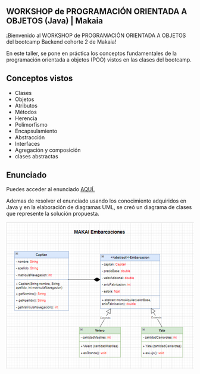 ## WORKSHOP de PROGRAMACIÓN ORIENTADA A OBJETOS (Java) | Makaia

¡Bienvenido al WORKSHOP de PROGRAMACIÓN ORIENTADA A OBJETOS del bootcamp Backend cohorte 2 de Makaia! 

En este taller, se  pone  en práctica los conceptos fundamentales de la programación orientada a objetos (POO) vistos  en las clases del bootcamp.

## Conceptos vistos

- Clases
- Objetos
- Atributos
- Métodos
- Herencia
- Polimorfismo
- Encapsulamiento
- Abstracción
- Interfaces
- Agregación y  composición
- clases abstractas

## Enunciado

Puedes acceder al enunciado <a href="./EJERCICIO%20WORKSHOP%20PROGRAMACION%20ORIENTADA%20A%20OBJECTOS.pdf"> AQUÍ. </a>

Ademas de resolver el enunciado usando los conocimiento adquiridos en Java  y en la elaboración de diagramas UML, se creó un diagrama de clases que represente la solución propuesta.

<img src= "./Diagrama/Diagrama%20.png">

